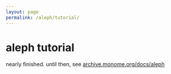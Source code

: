 ```yaml
---
layout: page
permalink: /aleph/tutorial/
---
```


# aleph tutorial

nearly finished. until then, see [archive.monome.org/docs/aleph](http://archive.monome.org/docs/aleph)
